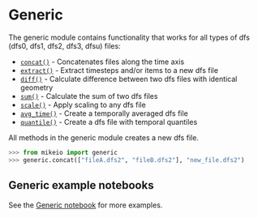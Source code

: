 # Generic

The generic module contains functionality that works for all types of dfs (dfs0, dfs1, dfs2, dfs3, dfsu) files: 

* [`concat()`](`mikeio.generic.concat`) - Concatenates files along the time axis
* [`extract()`](`mikeio.generic.extract`) - Extract timesteps and/or items to a new dfs file
* [`diff()`](`mikeio.generic.diff`) - Calculate difference between two dfs files with identical geometry
* [`sum()`](`mikeio.generic.sum`) - Calculate the sum of two dfs files
* [`scale()`](`mikeio.generic.scale`) - Apply scaling to any dfs file
* [`avg_time()`](`mikeio.generic.avg_time`) - Create a temporally averaged dfs file
* [`quantile()`](`mikeio.generic.quantile`) - Create a dfs file with temporal quantiles



All methods in the generic module creates a new dfs file.

```python
>>> from mikeio import generic
>>> generic.concat(["fileA.dfs2", "fileB.dfs2"], "new_file.dfs2")
```

## Generic example notebooks

See the [Generic notebook](../examples/Generic.qmd) for more examples.

